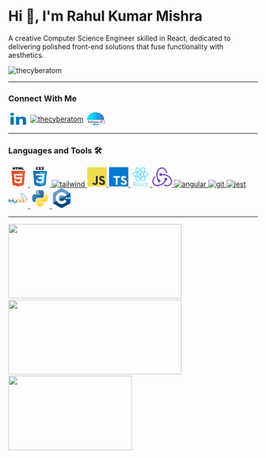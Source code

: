 <h1 align="left" font-family="poppins"><b>Hi 👋, I'm Rahul Kumar Mishra</b></h1>
<div>
<p align="left">A creative Computer Science Engineer skilled in React, dedicated to delivering polished front-end solutions that fuse functionality with aesthetics.</p>
<p align="left"> <img src="https://komarev.com/ghpvc/?username=thecyberatom&label=Profile%20views&color=0e75b6&style=flat" alt="thecyberatom" /> </p>
</div>

---

<h3 align="left"><b>Connect With Me</b></h3>
<p align="left">
<a href="https://linkedin.com/in/thecyberatom" target="_blank"><img align="center" src="https://github.com/TheCyberAtom/TheCyberAtom/blob/master/linkedin.png" alt="thecyberatom" height="30" width="40" /></a>
<a href="https://www.leetcode.com/thecyberatom" target="_blank"><img align="center" src="https://raw.githubusercontent.com/rahuldkjain/github-profile-readme-generator/master/src/images/icons/Social/leet-code.svg" alt="thecyberatom" height="30" width="40" /></a>
<a href="https://thecyberatom.netlify.app/" target="_blank"><img align="center" src="https://github.com/TheCyberAtom/TheCyberAtom/blob/master/web-link.png" alt="thecyberatom" height="30" width="40" /></a>
</p>

---

<h3 align="left"><b>Languages and Tools 🛠</b></h3>

<p align="left">
  <a href="https://www.w3.org/html/" target="_blank" rel="noreferrer">
    <img
      src="https://raw.githubusercontent.com/devicons/devicon/master/icons/html5/html5-original-wordmark.svg"
      alt="html5"
      width="40"
      height="40"
    />
  </a>
  <a href="https://www.w3schools.com/css/" target="_blank" rel="noreferrer">
    <img
      src="https://raw.githubusercontent.com/devicons/devicon/master/icons/css3/css3-original-wordmark.svg"
      alt="css3"
      width="40"
      height="40"
    />
  </a>
  <a href="https://tailwindcss.com/" target="_blank" rel="noreferrer">
    <img
      src="https://www.vectorlogo.zone/logos/tailwindcss/tailwindcss-icon.svg"
      alt="tailwind"
      width="40"
      height="40"
    />
  </a>
  <a
    href="https://developer.mozilla.org/en-US/docs/Web/JavaScript"
    target="_blank"
    rel="noreferrer"
  >
    <img
      src="https://raw.githubusercontent.com/devicons/devicon/master/icons/javascript/javascript-original.svg"
      alt="javascript"
      width="40"
      height="40"
    />
  </a>

  <a href="https://www.typescriptlang.org/" target="_blank" rel="noreferrer">
    <img
      src="https://raw.githubusercontent.com/devicons/devicon/master/icons/typescript/typescript-original.svg"
      alt="typescript"
      width="40"
      height="40"
    />
  </a>
  <a href="https://reactjs.org/" target="_blank" rel="noreferrer">
    <img
      src="https://raw.githubusercontent.com/devicons/devicon/master/icons/react/react-original-wordmark.svg"
      alt="react"
      width="40"
      height="40"
    />
  </a>
  <a href="https://redux.js.org" target="_blank" rel="noreferrer">
    <img
      src="https://raw.githubusercontent.com/devicons/devicon/master/icons/redux/redux-original.svg"
      alt="redux"
      width="40"
      height="40"
    />
  </a>
  <a href="https://angular.io" target="_blank" rel="noreferrer">
    <img
      src="https://angular.io/assets/images/logos/angular/angular.svg"
      alt="angular"
      width="40"
      height="40"
    />
  </a>
  <a href="https://git-scm.com/" target="_blank" rel="noreferrer">
    <img
      src="https://www.vectorlogo.zone/logos/git-scm/git-scm-icon.svg"
      alt="git"
      width="40"
      height="40"
    />
  </a>
  <a href="https://jestjs.io" target="_blank" rel="noreferrer">
    <img
      src="https://www.vectorlogo.zone/logos/jestjsio/jestjsio-icon.svg"
      alt="jest"
      width="40"
      height="40"
    />
  </a>
  <a href="https://www.mysql.com/" target="_blank" rel="noreferrer">
    <img
      src="https://raw.githubusercontent.com/devicons/devicon/master/icons/mysql/mysql-original-wordmark.svg"
      alt="mysql"
      width="40"
      height="40"
    />
  </a>
  <a href="https://www.python.org" target="_blank" rel="noreferrer">
    <img
      src="https://raw.githubusercontent.com/devicons/devicon/master/icons/python/python-original.svg"
      alt="python"
      width="40"
      height="40"
    />
  </a>
  <a href="https://www.w3schools.com/cpp/" target="_blank" rel="noreferrer">
    <img
      src="https://raw.githubusercontent.com/devicons/devicon/master/icons/cplusplus/cplusplus-original.svg"
      alt="cplusplus"
      width="40"
      height="40"
    />
  </a>
</p>

<!-- <p id="socialIcons" align="center">
  <a><img src="https://img.shields.io/badge/-HTML5-%23E44D27?style=flat-square&logo=html5&logoColor=ffffff" /></a>
  <a><img src="https://img.shields.io/badge/-CSS3-%231572B6?style=flat-square&logo=css3" /></a>
  <a><img src="http://img.shields.io/badge/-C-A8B9CC?style=flat-square&logo=c&logoColor=ffffff" /></a>
  <a><img src="http://img.shields.io/badge/-Python-3776AB?style=flat-square&logo=python&logoColor=ffffff" /></a>
  <a><img src="https://img.shields.io/badge/-Git-%23F05032?style=flat-square&logo=git&logoColor=%23ffffff" /></a>
  <a><img src="https://img.shields.io/badge/-GitHub-181717?style=flat-square&logo=github" /></a>
  <a><img src="http://img.shields.io/badge/-VS%20Code-007ACC?style=flat-square&logo=visual-studio-code&logoColor=ffffff" /></a>
  <a><img src="http://img.shields.io/badge/-Windows-0078D6?style=flat-square&logo=windows&logoColor=ffffff" /></a>
</p> -->

---

<p align="left">
<a href="https://github.com/TheCyberAtom">
<img height="150em" width="350em" src="https://github-readme-streak-stats.herokuapp.com/?user=TheCyberAtom&layout=compact&theme=buefy"/>
</a>
<a href="https://github.com/TheCyberAtom">
<img height="150em" width="350em" src="https://github-stats-alpha.vercel.app/api?username=TheCyberAtom" />
</a>
<a href="https://github.com/TheCyberAtom">
<img height="150em" width="250em" src="https://github-readme-stats.vercel.app/api/top-langs/?username=TheCyberAtom&layout=compact&theme=buefy" />
</a>
</p>
